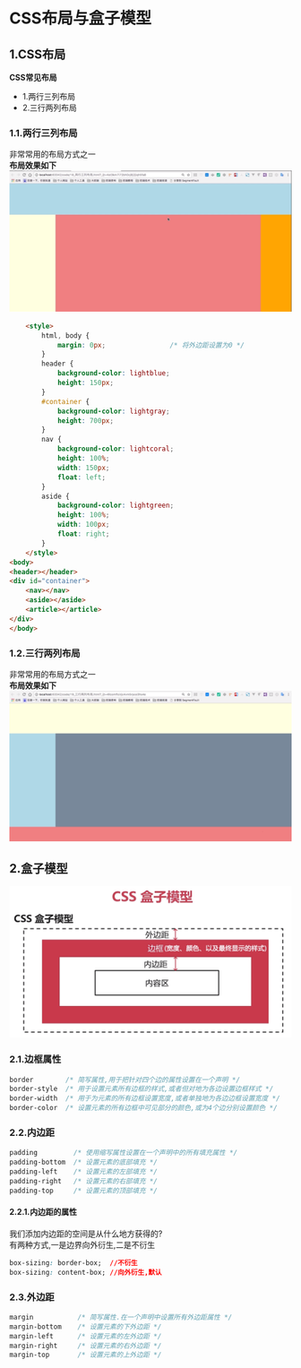 # CSS布局与盒子模型

## 1.CSS布局
**CSS常见布局**<br>
- 1.两行三列布局
- 2.三行两列布局

### 1.1.两行三列布局
非常常用的布局方式之一<br>
**布局效果如下**<br>
![fail](img/3.1.PNG)<br>

```html
	<style>
		html, body {
			margin: 0px;                /* 将外边距设置为0 */
		}
		header {
			background-color: lightblue;
			height: 150px;
		}
		#container {
			background-color: lightgray;
			height: 700px;
		}
		nav {
			background-color: lightcoral;
			height: 100%;
			width: 150px;
			float: left;
		}
		aside {
			background-color: lightgreen;
			height: 100%;
			width: 100px;
			float: right;
		}
	</style>
<body>
<header></header>
<div id="container">
	<nav></nav>
	<aside></aside>
	<article></article>
</div>
</body>
```

### 1.2.三行两列布局
非常常用的布局方式之一<br>
**布局效果如下**<br>
![fail](img/3.2.PNG)<br>

## 2.盒子模型
![fail](img/3.3.PNG)<br>

### 2.1.边框属性
```css
border        /* 简写属性,用于把针对四个边的属性设置在一个声明 */
border-style  /* 用于设置元素所有边框的样式,或者但对地为各边设置边框样式 */
border-width  /* 用于为元素的所有边框设置宽度,或者单独地为各边边框设置宽度 */
border-color  /* 设置元素的所有边框中可见部分的颜色,或为4个边分别设置颜色 */
```

### 2.2.内边距
```css
padding         /* 使用缩写属性设置在一个声明中的所有填充属性 */
padding-bottom  /* 设置元素的底部填充 */
padding-left    /* 设置元素的左部填充 */
padding-right   /* 设置元素的右部填充 */
padding-top     /* 设置元素的顶部填充 */
```

#### 2.2.1.内边距的属性
我们添加内边距的空间是从什么地方获得的?<br>
有两种方式,一是边界向外衍生,二是不衍生<br>
```css
box-sizing: border-box;  //不衍生
box-sizing: content-box; //向外衍生,默认
```

### 2.3.外边距
```css
margin           /* 简写属性.在一个声明中设置所有外边距属性 */
margin-bottom    /* 设置元素的下外边距 */
margin-left      /* 设置元素的左外边距 */
margin-right     /* 设置元素的右外边距 */
margin-top       /* 设置元素的上外边距 */
```